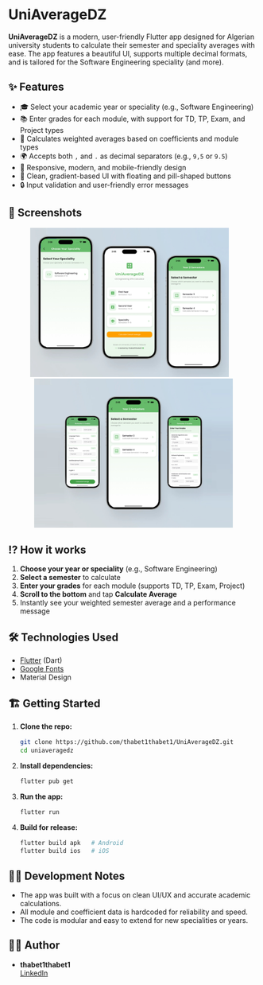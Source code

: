 # UniAverageDZ

**UniAverageDZ** is a modern, user-friendly Flutter app designed for Algerian university students to calculate their semester and speciality averages with ease. The app features a beautiful UI, supports multiple decimal formats, and is tailored for the Software Engineering speciality (and more).

## ✨ Features

- 🎓 Select your academic year or speciality (e.g., Software Engineering)
- 📚 Enter grades for each module, with support for TD, TP, Exam, and Project types
- 🧮 Calculates weighted averages based on coefficients and module types
- 🌍 Accepts both `,` and `.` as decimal separators (e.g., `9,5` or `9.5`)
- 📱 Responsive, modern, and mobile-friendly design
- 🎨 Clean, gradient-based UI with floating and pill-shaped buttons
- 🔒 Input validation and user-friendly error messages

## 📸 Screenshots

<p align="center">
  <img src="screenshots/36F97129-42B6-4C6C-B4CF-A43EAC07CC4F.JPEG" width="400" alt="Home Screen"/>&nbsp;&nbsp;&nbsp;&nbsp;<img src="screenshots/1D669AA9-331B-4677-B2C2-4E838122D748.JPEG" width="400" alt="Semester Selection Screen"/>
</p>


## ⁉️ How it works 

1. **Choose your year or speciality** (e.g., Software Engineering)
2. **Select a semester** to calculate
3. **Enter your grades** for each module (supports TD, TP, Exam, Project)
4. **Scroll to the bottom** and tap **Calculate Average**
5. Instantly see your weighted semester average and a performance message

## 🛠️ Technologies Used

- [Flutter](https://flutter.dev/) (Dart)
- [Google Fonts](https://pub.dev/packages/google_fonts)
- Material Design

## 🏗️ Getting Started

1. **Clone the repo:**
   ```bash
   git clone https://github.com/thabet1thabet1/UniAverageDZ.git
   cd uniaveragedz
   ```
2. **Install dependencies:**
   ```bash
   flutter pub get
   ```
3. **Run the app:**
   ```bash
   flutter run
   ```
4. **Build for release:**
   ```bash
   flutter build apk   # Android
   flutter build ios   # iOS
   ```

## 👨‍💻 Development Notes

- The app was built with a focus on clean UI/UX and accurate academic calculations.
- All module and coefficient data is hardcoded for reliability and speed.
- The code is modular and easy to extend for new specialities or years.

## 🙋‍♂️ Author

- **thabet1thabet1**  
  [LinkedIn](https://www.linkedin.com/in/thabet-charef-khodja-97ab03347/)



